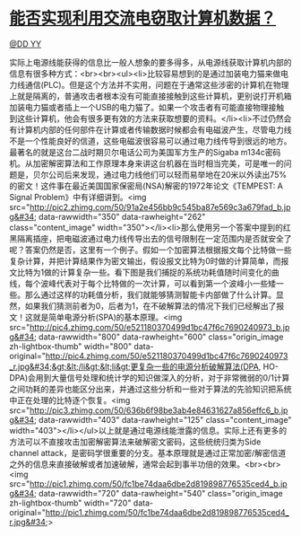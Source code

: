 
#  [能否实现利用交流电窃取计算机数据？](https://zhihu.com/questions/20713943)



[@DD YY](https://zhihu.com/people/3078f698e4c13265f12a364179033b8f)

实际上电源线能获得的信息比一般人想象的要多得多，从电源线获取计算机内部的信息有很多种方式：&lt;br&gt;&lt;br&gt;&lt;ul&gt;&lt;li&gt;比较容易想到的是通过加装电力猫来做电力线通信(PLC)。但是这个方法并不实用，问题在于通常这些涉密的计算机在物理上就是隔离的，普通攻击者根本没有可能直接接触到这些计算机，更别说打开机箱加装电力猫或者插上一个USB的电力猫了。如果一个攻击者有可能直接物理接触到这些计算机，他会有很多更有效的方法来获取想要的资料。&lt;/li&gt;&lt;li&gt;不过仍然会有计算机内部的任何部件在计算或者传输数据时候都会有电磁波产生，尽管电力线不是一个性能良好的信道，这些电磁波很容易可以通过电力线传导到很远的地方。最著名的就是这台二战时期贝尔电话公司为美国军方生产的Sigaba m134c密码机。从加密解密算法和工作原理本身来讲这台机器在当时相当完美，可是唯一的问题是，贝尔公司后来发现，通过电力线他们可以轻而易举地在20米以外读出75%的密文！这件事在最近美国国家保密局(NSA)解密的1972年论文《TEMPEST: A Signal Problem》中有详细讲到。&lt;img src=&#34;http://pic2.zhimg.com/50/91a2e456bb9c545ba87e569c3a679fad_b.jpg&#34; data-rawwidth=&#34;350&#34; data-rawheight=&#34;262&#34; class=&#34;content_image&#34; width=&#34;350&#34;&gt;&lt;/li&gt;&lt;li&gt;那么使用另一个答案中提到的红黑隔离插座，把电磁波通过电力线传导出去的信号限制在一定范围内是否就安全了呢？答案仍然是否，这里有一个例子。假如一个加密算法根据报文每个比特做一些复杂计算，并把计算结果作为密文输出，假设报文比特为0时做的计算简单，而报文比特为1做的计算复杂一些。看下图是我们捕捉的系统功耗值随时间变化的曲线，每个波峰代表对于每个比特做的一次计算，可以看到第一个波峰小一些矮一些。那么通过这样的功耗值分析，我们就能够猜测智能卡内部做了什么计算。显然，如果我们猜测前者为0，后者为1，在不破解算法的情况下我们已经解出了报文！这就是简单电源分析(SPA)的基本原理。&lt;img src=&#34;http://pic4.zhimg.com/50/e521180370499d1bc47f6c7690240973_b.jpg&#34; data-rawwidth=&#34;800&#34; data-rawheight=&#34;600&#34; class=&#34;origin_image zh-lightbox-thumb&#34; width=&#34;800&#34; data-original=&#34;http://pic4.zhimg.com/50/e521180370499d1bc47f6c7690240973_r.jpg&#34;&gt;&lt;/li&gt;&lt;li&gt;更复杂一些的电源分析破解算法(DPA, HO-DPA)会用到大量信号处理和统计学的知识做深入的分析，对于非常微弱的0/1计算之间功耗的差异也能区分出来，并通过这些分析和一些对于算法的先验知识把系统中正在处理的比特逐个恢复。&lt;img src=&#34;http://pic3.zhimg.com/50/636b6f98be3ab4e84631627a856effc6_b.jpg&#34; data-rawwidth=&#34;403&#34; data-rawheight=&#34;125&#34; class=&#34;content_image&#34; width=&#34;403&#34;&gt;&lt;/li&gt;&lt;/ul&gt;以上就是通过电源线能泄露的信息。实际上还有更多的方法可以不直接攻击加密解密算法来破解密文密码，这些统统归类为Side channel attack，是密码学很重要的分支。基本原理就是通过正常加密/解密信道之外的信息来直接破解或者加速破解，通常会起到事半功倍的效果。&lt;br&gt;&lt;br&gt;&lt;img src=&#34;http://pic1.zhimg.com/50/fc1be74daa6dbe2d819898776535ced4_b.jpg&#34; data-rawwidth=&#34;720&#34; data-rawheight=&#34;540&#34; class=&#34;origin_image zh-lightbox-thumb&#34; width=&#34;720&#34; data-original=&#34;http://pic1.zhimg.com/50/fc1be74daa6dbe2d819898776535ced4_r.jpg&#34;&gt;